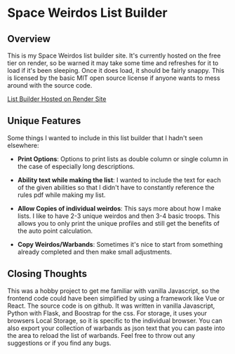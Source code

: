 # Space Weirdos List Builder
## Overview
This is my Space Weirdos list builder site. It's currently hosted on the free tier on render, so be warned it may take some time and refreshes for it to load if it's been sleeping. Once it does load, it should be fairly snappy. This is licensed by the  basic MIT open source license if anyone wants to mess around with the source code.

[List Builder Hosted on Render Site](https://spaceweirdoslistbuilder.onrender.com/)

## Unique Features
Some things I wanted to include in this list builder that I hadn't seen elsewhere:

- **Print Options**: Options to print lists as double column or single column in the case of especially long descriptions.

- **Ability text while making the list**: I wanted to include the text for each of the given abilities so that I didn't have to constantly reference the rules pdf while making my list.

- **Allow Copies of individual weirdos**: This says more about how I make lists. I like to have 2-3 unique weirdos and then 3-4 basic troops. This allows you to only print the unique profiles and still get the benefits of the auto point calculation.

- **Copy Weirdos/Warbands**: Sometimes it's nice to start from something already completed and then make small adjustments.

## Closing Thoughts
This was a hobby project to get me familiar with vanilla Javascript, so the frontend code could have been simplified by using a framework like Vue or React. The source code is on github. It was written in vanilla Javascript, Python with Flask, and Boostrap for the css. For storage, it uses your browsers Local Storage, so it is specific to the individual browser. You can also export your collection of warbands as json text that you can paste into the area to reload the list of warbands. Feel free to throw out any suggestions or if you find any bugs.
